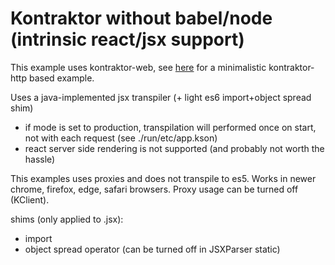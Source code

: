 # Kontraktor **without** babel/node (**intrinsic** react/jsx support) 

This example uses kontraktor-web, see [here](https://github.com/RuedigerMoeller/kontraktor/tree/trunk/examples/react-intrinsic-minimal) for a minimalistic kontraktor-http based example. 

Uses a java-implemented jsx transpiler (+ light es6 import+object spread shim)

* if mode is set to production, transpilation will performed once on start, not with each request 
(see ./run/etc/app.kson)
* react server side rendering is not supported (and probably not worth the hassle)

This examples uses proxies and does not transpile to es5. 
Works in newer chrome, firefox, edge, safari browsers.
Proxy usage can be turned off (KClient).

shims (only applied to .jsx):
* import
* object spread operator (can be turned off in JSXParser static)
